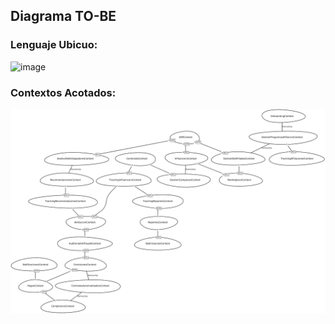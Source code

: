 ## Diagrama TO-BE

### Lenguaje Ubicuo:
<img width="3204" height="1248" alt="image" src="https://github.com/user-attachments/assets/a3acc187-4559-48db-bfa4-5089417ee7f9" />

### Contextos Acotados:
![Contextos Acotados](./to-be.png)
